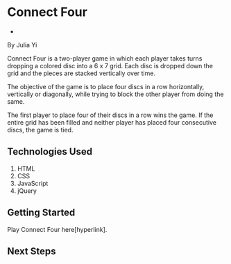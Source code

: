 # Connect Four
-

By Julia Yi

Connect Four is a two-player game in which each player takes turns dropping a colored disc into a 6 x 7 grid. Each disc is dropped down the grid and the pieces are stacked vertically over time. 

The objective of the game is to place four discs in a row horizontally, vertically or diagonally, while trying to block the other player from doing the same.

The first player to place four of their discs in a row wins the game. If the entire grid has been filled and neither player has placed four consecutive discs, the game is tied.



## Technologies Used

1. HTML
2. CSS
3. JavaScript
4. jQuery

## Getting Started

Play Connect Four here[hyperlink].

## Next Steps